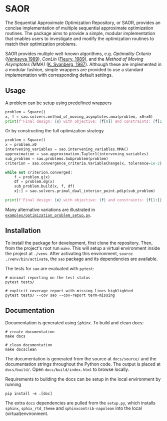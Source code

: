 # SAOR

The Sequential Approximate Optimization Repository, or SAOR, provides an concise
implementation of multiple sequential approximate optimization routines. The
package aims to provide a simple, modular implementation that enables users to
investigate and modify the optimization routines to match their optimization
problems.

SAOR provides multiple well-known algorithms, e.g.
*Optimality Criteria* ([Venkayya 1989](https://doi.org/10.1007/BF01046875)),
*ConLin* ([Fleury, 1989](https://doi.org/10.1007/BF01637664)), and the
*Method of Moving Asymptotes (MMA)* ([K. Svanberg, 1987](https://doi.org/10.1002/nme.1620240207)).
Although these are implemented in a modular fashion, simple wrappers are
provided to use a standard implementation with corresponding default settings.

## Usage

A problem can be setup using predefined wrappers

```python
problem = Square()
x, f = sao.solvers.method_of_moving_asymptotes.mma(problem, x0=x0)
print(f'Final design: {x} with objective: {f[0]} and constraints: {f[1:]}')
```

Or by constructing the full optimization strategy

```python
problem = Square()
x = problem.x0
intervening_variables = sao.intervening_variables.MMA()
approximation = sao.approximation.Taylor1(intervening_variables)
sub_problem = sao.problems.Subproblem(problem)
criterion = sao.convergence_criteria.VariableChange(x, tolerance=1e-2)

while not criterion.converged:
    f = problem.g(x)
    df = problem.dg(x)
    sub_problem.build(x, f, df)
    x[:] = sao.solvers.primal_dual_interior_point.pdip(sub_problem)

print(f'Final design: {x} with objective: {f} and constraints: {f[1:]}')
```

Many alternative variations are illustrated in
[`examples/optimization_problem_setup.py`](https://github.com/artofscience/SAOR/blob/main/examples/optimization_problem_setup.py).


## Installation

To install the package for development, first clone the repository.
Then, from the project's root run `make`. This will setup a virtual
environment inside the project at `./venv`. After activating this
environment, `source ./venv/bin/activate`, the `sao` package and its
dependencies are available.

The tests for `sao` are evaluated with `pytest`:

```
# minimal reporting on the test status
pytest tests/

# explicit coverage report with missing lines highlighted
pytest tests/ --cov sao --cov-report term-missing
```

## Documentation

Documentation is generated using `Sphinx`. To build and clean docs:

```
# create documentation
make docs

# clean documentation
make docsclean
```

The documentation is generated from the source at `docs/source/` and the
documentation strings throughout the Python code. The output
is placed at `docs/build/`. Open `docs/build/index.html` to browse locally.

Requirements to building the docs can be setup in the local environment by
running

```
pip install -e .[doc]
```

The extra `docs` dependencies are pulled from the `setup.py`, which installs
`sphinx`, `sphix_rtd_theme` and `sphinxcontrib-napolean` into the local
(virtual)environment.

